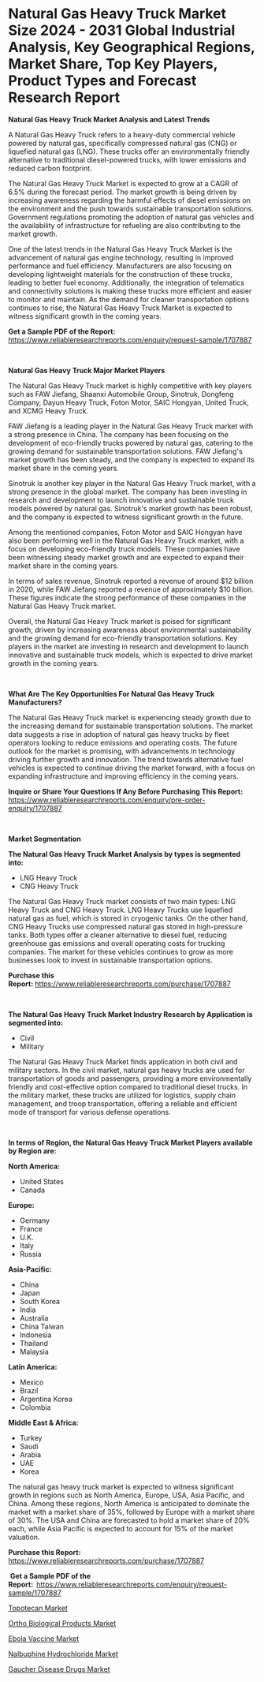 <p><h1>Natural Gas Heavy Truck Market Size 2024 - 2031 Global Industrial Analysis, Key Geographical Regions, Market Share, Top Key Players, Product Types and Forecast Research Report</h1></p><p><strong>Natural Gas Heavy Truck Market Analysis and Latest Trends</strong></p>
<p><p>A Natural Gas Heavy Truck refers to a heavy-duty commercial vehicle powered by natural gas, specifically compressed natural gas (CNG) or liquefied natural gas (LNG). These trucks offer an environmentally friendly alternative to traditional diesel-powered trucks, with lower emissions and reduced carbon footprint.</p><p>The Natural Gas Heavy Truck Market is expected to grow at a CAGR of 6.5% during the forecast period. The market growth is being driven by increasing awareness regarding the harmful effects of diesel emissions on the environment and the push towards sustainable transportation solutions. Government regulations promoting the adoption of natural gas vehicles and the availability of infrastructure for refueling are also contributing to the market growth.</p><p>One of the latest trends in the Natural Gas Heavy Truck Market is the advancement of natural gas engine technology, resulting in improved performance and fuel efficiency. Manufacturers are also focusing on developing lightweight materials for the construction of these trucks, leading to better fuel economy. Additionally, the integration of telematics and connectivity solutions is making these trucks more efficient and easier to monitor and maintain. As the demand for cleaner transportation options continues to rise, the Natural Gas Heavy Truck Market is expected to witness significant growth in the coming years.</p></p>
<p><strong>Get a Sample PDF of the Report:&nbsp;</strong> <a href="https://www.reliableresearchreports.com/enquiry/request-sample/1707887">https://www.reliableresearchreports.com/enquiry/request-sample/1707887</a></p>
<p>&nbsp;</p>
<p><strong>Natural Gas Heavy Truck Major Market Players</strong></p>
<p><p>The Natural Gas Heavy Truck market is highly competitive with key players such as FAW Jiefang, Shaanxi Automobile Group, Sinotruk, Dongfeng Company, Dayun Heavy Truck, Foton Motor, SAIC Hongyan, United Truck, and XCMG Heavy Truck.</p><p>FAW Jiefang is a leading player in the Natural Gas Heavy Truck market with a strong presence in China. The company has been focusing on the development of eco-friendly trucks powered by natural gas, catering to the growing demand for sustainable transportation solutions. FAW Jiefang's market growth has been steady, and the company is expected to expand its market share in the coming years.</p><p>Sinotruk is another key player in the Natural Gas Heavy Truck market, with a strong presence in the global market. The company has been investing in research and development to launch innovative and sustainable truck models powered by natural gas. Sinotruk's market growth has been robust, and the company is expected to witness significant growth in the future.</p><p>Among the mentioned companies, Foton Motor and SAIC Hongyan have also been performing well in the Natural Gas Heavy Truck market, with a focus on developing eco-friendly truck models. These companies have been witnessing steady market growth and are expected to expand their market share in the coming years.</p><p>In terms of sales revenue, Sinotruk reported a revenue of around $12 billion in 2020, while FAW Jiefang reported a revenue of approximately $10 billion. These figures indicate the strong performance of these companies in the Natural Gas Heavy Truck market.</p><p>Overall, the Natural Gas Heavy Truck market is poised for significant growth, driven by increasing awareness about environmental sustainability and the growing demand for eco-friendly transportation solutions. Key players in the market are investing in research and development to launch innovative and sustainable truck models, which is expected to drive market growth in the coming years.</p></p>
<p>&nbsp;</p>
<p><strong>What Are The Key Opportunities For Natural Gas Heavy Truck Manufacturers?</strong></p>
<p><p>The Natural Gas Heavy Truck market is experiencing steady growth due to the increasing demand for sustainable transportation solutions. The market data suggests a rise in adoption of natural gas heavy trucks by fleet operators looking to reduce emissions and operating costs. The future outlook for the market is promising, with advancements in technology driving further growth and innovation. The trend towards alternative fuel vehicles is expected to continue driving the market forward, with a focus on expanding infrastructure and improving efficiency in the coming years.</p></p>
<p><strong>Inquire or Share Your Questions If Any Before Purchasing This Report:</strong> <a href="https://www.reliableresearchreports.com/enquiry/pre-order-enquiry/1707887">https://www.reliableresearchreports.com/enquiry/pre-order-enquiry/1707887</a></p>
<p>&nbsp;</p>
<p><strong>Market Segmentation</strong></p>
<p><strong>The Natural Gas Heavy Truck Market Analysis by types is segmented into:</strong></p>
<p><ul><li>LNG Heavy Truck</li><li>CNG Heavy Truck</li></ul></p>
<p><p>The Natural Gas Heavy Truck market consists of two main types: LNG Heavy Truck and CNG Heavy Truck. LNG Heavy Trucks use liquefied natural gas as fuel, which is stored in cryogenic tanks. On the other hand, CNG Heavy Trucks use compressed natural gas stored in high-pressure tanks. Both types offer a cleaner alternative to diesel fuel, reducing greenhouse gas emissions and overall operating costs for trucking companies. The market for these vehicles continues to grow as more businesses look to invest in sustainable transportation options.</p></p>
<p><strong>Purchase this Report:&nbsp;</strong><a href="https://www.reliableresearchreports.com/purchase/1707887">https://www.reliableresearchreports.com/purchase/1707887</a></p>
<p>&nbsp;</p>
<p><strong>The Natural Gas Heavy Truck Market Industry Research by Application is segmented into:</strong></p>
<p><ul><li>Civil</li><li>Military</li></ul></p>
<p><p>The Natural Gas Heavy Truck Market finds application in both civil and military sectors. In the civil market, natural gas heavy trucks are used for transportation of goods and passengers, providing a more environmentally friendly and cost-effective option compared to traditional diesel trucks. In the military market, these trucks are utilized for logistics, supply chain management, and troop transportation, offering a reliable and efficient mode of transport for various defense operations.</p></p>
<p>&nbsp;</p>
<p><strong>In terms of Region, the Natural Gas Heavy Truck Market Players available by Region are:</strong></p>
<p>
    <p> <strong> North America: </strong>
        <ul>
            <li>United States</li>
            <li>Canada</li>
        </ul>
        </p> 
    <p> <strong> Europe: </strong>
        <ul>
            <li>Germany</li>
            <li>France</li>
            <li>U.K.</li>
            <li>Italy</li>
            <li>Russia</li>
        </ul>
        </p> 
    <p> <strong> Asia-Pacific: </strong>
        <ul>
            <li>China</li>
            <li>Japan</li>
            <li>South Korea</li>
            <li>India</li>
            <li>Australia</li>
            <li>China Taiwan</li>
            <li>Indonesia</li>
            <li>Thailand</li>
            <li>Malaysia</li>
        </ul>
        </p> 
    <p> <strong> Latin America: </strong>
        <ul>
            <li>Mexico</li>
            <li>Brazil</li>
            <li>Argentina Korea</li>
            <li>Colombia</li>
        </ul>
        </p> 
    <p> <strong> Middle East & Africa: </strong>
        <ul>
            <li>Turkey</li>
            <li>Saudi</li>
            <li>Arabia</li>
            <li>UAE</li>
            <li>Korea</li>
        </ul>
    </p>
    </p>
<p><p>The natural gas heavy truck market is expected to witness significant growth in regions such as North America, Europe, USA, Asia Pacific, and China. Among these regions, North America is anticipated to dominate the market with a market share of 35%, followed by Europe with a market share of 30%. The USA and China are forecasted to hold a market share of 20% each, while Asia Pacific is expected to account for 15% of the market valuation.</p></p>
<p><strong>Purchase this Report: </strong><a href="https://www.reliableresearchreports.com/purchase/1707887">https://www.reliableresearchreports.com/purchase/1707887</a></p>
<p>&nbsp;<strong>Get a Sample PDF of the Report:&nbsp;&nbsp;</strong><a href="https://www.reliableresearchreports.com/enquiry/request-sample/1707887">https://www.reliableresearchreports.com/enquiry/request-sample/1707887</a></p>
<p><strong></strong></p>
<p><p><a href="https://medium.com/@madiemoore67546/topotecan-market-size-market-outlook-and-market-forecast-2024-to-2031-42fecfd3ba06">Topotecan Market</a></p><p><a href="https://medium.com/@andreametcalfe66/ortho-biological-products-market-share-evolution-and-market-growth-trends-2024-2031-aaf42c6a1bac">Ortho Biological Products Market</a></p><p><a href="https://medium.com/@andreametcalfe66/ebola-vaccine-market-the-key-to-successful-business-strategy-forecast-till-2031-a6696f5931fe">Ebola Vaccine Market</a></p><p><a href="https://medium.com/@rexjacobi344/nalbuphine-hydrochloride-market-analysis-and-sze-forecasted-for-period-from-2024-to-2031-4d52dedcd7ac">Nalbuphine Hydrochloride Market</a></p><p><a href="https://medium.com/@andreametcalfe66/decoding-gaucher-disease-drugs-market-metrics-market-share-trends-and-growth-patterns-9c2f6e80659b">Gaucher Disease Drugs Market</a></p></p>